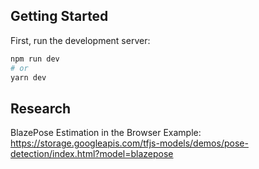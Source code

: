 ## Getting Started

First, run the development server:

```bash
npm run dev
# or
yarn dev
```

## Research 

BlazePose Estimation in the Browser Example:
https://storage.googleapis.com/tfjs-models/demos/pose-detection/index.html?model=blazepose